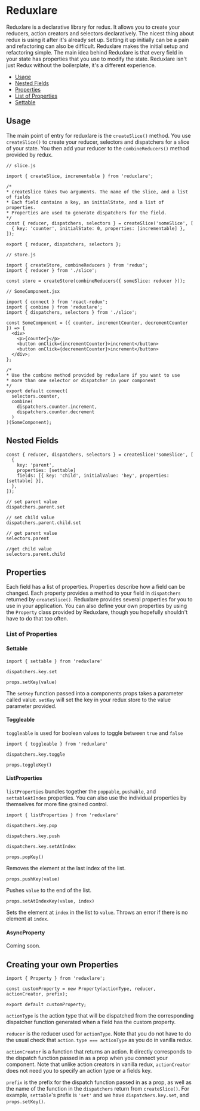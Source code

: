 # Reduxlare

Reduxlare is a declarative library for redux. It allows you to create your
reducers, action creators and selectors declaratively. The nicest thing about
redux is using it after it's already set up. Setting it up initially can be
a pain and refactoring can also be difficult. Reduxlare makes the initial
setup and refactoring simple. The main idea behind Reduxlare is that every
field in your state has properties that you use to modify the state. Reduxlare
isn't just Redux without the boilerplate, it's a different experience.

- [Usage](#usage)
- [Nested Fields](#nested-fields)
- [Properties](#properties)
- [List of Properties](#list-of-properties)
 - [Settable](#settable)

## Usage

The main point of entry for reduxlare is the `createSlice()` method. You use `createSlice()` to create your reducer, selectors and dispatchers for a slice of your state. You then add your reducer to the `combineReducers()` method provided by redux.

```
// slice.js

import { createSlice, incrementable } from 'reduxlare';

/*
* createSlice takes two arguments. The name of the slice, and a list of fields
* Each field contains a key, an initialState, and a list of properties.
* Properties are used to generate dispatchers for the field.
*/
const { reducer, dispatchers, selectors } = createSlice('someSlice', [
  { key: 'counter', initialState: 0, properties: [incrementable] },
]);

export { reducer, dispatchers, selectors };
```
```
// store.js

import { createStore, combineReducers } from 'redux';
import { reducer } from './slice';

const store = createStore(combineReducers({ someSlice: reducer }));
```
```
// SomeComponent.jsx

import { connect } from 'react-redux';
import { combine } from 'reduxlare';
import { dispatchers, selectors } from './slice';

const SomeComponent = ({ counter, incrementCounter, decrementCounter }) => {
  <div>
    <p>{counter}</p>
    <button onClick={incrementCounter}>increment</button>
    <button onClick={decrementCounter}>increment</button>
  </div>;
};

/*
* Use the combine method provided by reduxlare if you want to use
* more than one selector or dispatcher in your component
*/
export default connect(
  selectors.counter,
  combine(
    dispatchers.counter.increment,
    dispatchers.counter.decrement
  )
)(SomeComponent);
```

## Nested Fields

```
const { reducer, dispatchers, selectors } = createSlice('someSlice', [
  {
    key: 'parent',
    properties: [settable]
    fields: [{ key: 'child', initialValue: 'hey', properties: [settable] }],
  },
]);

// set parent value
dispatchers.parent.set

// set child value
dispatchers.parent.child.set

// get parent value
selectors.parent

//get child value
selectors.parent.child

```

## Properties

Each field has a list of properties. Properties describe how a field can be
changed. Each property provides a method to your field in `dispatchers`
returned by `createSlice()`. Reduxlare provides several properties for you
 to use in your application. You can also define your own properties by using
 the `Property` class provided by Reduxlare, though you hopefully shouldn't
 have to do that too often.

### List of Properties
#### Settable

`import { settable } from 'reduxlare'`

`dispatchers.key.set`

`props.setKey(value)`

The `setKey` function passed into a components props takes a parameter called
value. `setKey` will set the key in your redux store to the
value parameter provided.

#### Toggleable

`toggleable` is used for boolean values to toggle between `true` and `false`

`import { toggleable } from 'reduxlare'`

`dispatchers.key.toggle`

`props.toggleKey()`

#### ListProperties

`listProperties` bundles together the `poppable`, `pushable`, and
`settableAtIndex` properties. You can also use the individual properties by
themselves for more fine grained control.

`import { listProperties } from 'reduxlare'`

`dispatchers.key.pop`

`dispatchers.key.push`

`dispatchers.key.setAtIndex`


`props.popKey()`

Removes the element at the last index of the list.

`props.pushKey(value)`

Pushes `value` to the end of the list.

`props.setAtIndexKey(value, index)`

Sets the element at `index` in the list to `value`. Throws an error if there is
no element at `index`.

#### AsyncProperty

Coming soon.

## Creating your own Properties

```
import { Property } from 'reduxlare';

const customProperty = new Property(actionType, reducer, actionCreator, prefix);

export default customProperty;
```

`actionType` is the action type that will be dispatched from the corresponding
dispatcher function generated when a field has the custom property.

`reducer` is the reducer used for `actionType`. Note that you do not have to
do the usual check that `action.type === actionType` as you do in vanilla redux.

`actionCreator` is a function that returns an action. It directly corresponds
to the dispatch function passed in as a prop when you connect your component.
Note that unlike action creators in vanilla redux, `actionCreator` does not
need you to specify an action type or a fields key.

`prefix` is the prefix for the dispatch function passed in as a prop, as well as
the name of the function in the `dispatchers` return from `createSlice()`. For
example, `settable`'s prefix is `'set'` and we have `dispatchers.key.set`, and
`props.setKey()`.
